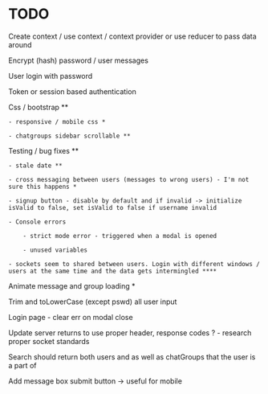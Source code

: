 <h1>TODO</h1>

Create context / use context / context provider or use reducer to pass data around

Encrypt (hash) password / user messages

User login with password

Token or session based authentication

Css / bootstrap **

	- responsive / mobile css *

	- chatgroups sidebar scrollable **

Testing / bug fixes **

	- stale date **

	- cross messaging between users (messages to wrong users) - I'm not sure this happens *

	- signup button - disable by default and if invalid -> initialize isValid to false, set isValid to false if username invalid

	- Console errors

		- strict mode error - triggered when a modal is opened

		- unused variables

	- sockets seem to shared between users. Login with different windows / users at the same time and the data gets intermingled ****

Animate message and group loading *

Trim and toLowerCase (except pswd) all user input

Login page - clear err on modal close

Update server returns to use proper header, response codes ? - research proper socket standards

Search should return both users and as well as chatGroups that the user is a part of

Add message box submit button -> useful for mobile
